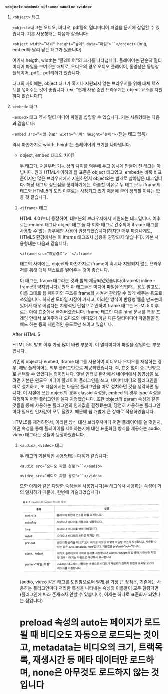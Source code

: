 **`<object>`    `<embed>`    `<iframe>`    `<audio>`    `<video>`**

1. `<object>` 태그
    
    `<object>`태그는 오디오, 비디오, pdf등의 멀티미디어 파일을 문서에 삽입할 수 있습니다. 기본 사용형태는 다음과 같습니다:
    
    `<object width=”너비" height=”높이" data=”파일">``</object>` (img, embed와 달리 닫는 태그가 있습니다)
    
    여기서 heigth, width는 “플레이어"의 크기를 나타냅니다. 플레이어는 단순히 멀티미디어 파일을 보여주는 매체로, 오디오의 경우 오디오 플레이어, 동영상은 동영상 플레이어, pdf는 pdf리더가 있습니다. 
    
    태그의 사이에는, object 태그가 혹시나 지원되지 않는 브라우저를 위해 대체 텍스트를 넣어주는 것이 좋습니다. (ex; “현재 사용 중인 브라우저는 object 요소를 지원하지 않습니다!”)
    
2. `<embed>` 태그
    
    `<embed>` 태그 역시 멀티 미디어 파일을 삽입할 수 있습니다. 기본 사용형태는 다음과 같습니다:
    
    `<embed src=”파일 경로" width=”너비" height=”높이">` (닫는 태그 없음)
    
    역시 마찬가지로 width, height는 플레이어의 크기를 나타냅니다.
    
    - object, embed 태그의 차이?
        
        두 태그가, 처음부터 기능 상의 차이를 염두에 두고 동시에 만들어 진 태그는 아닙니다. 원래 HTML4 이하의 웹 표준은 object 태그였고, embed는 비록 비표준이지만 많은 브라우저에서 지원하면서 object와는 별개로 살아남은 태그입니다. 해당 태그의 장단점을 정리하기에는, 하술할 이유로 두 태그 모두 iframe의 태그와 HTML5의 도입 이후로는 사장되고 있기 때문에 굳이 정리할 이유는 없을 것 같습니다.
        
    1. `<iframe>` 태그
        
        HTML 4.01부터 등장하여, 대부분의 브라우저에서 지원되는 태그입니다. 이후로는  embed 태그나 object 태그 둘 다 퇴화 태그로 간주되어 iframe 태그를 사용할 수 없는 경우에만 사용이 권장되었습니다(하지만 매우 짜증나게도, HTML5 환경에서는 이 iframe 태그조차 남용이 권장되지 않습니다). 기본 사용형태는 다음과 같습니다;
        
        `<iframe src=”파일경로">``</iframe>`
        
        태그의 사이에는, object와 마찬가지로 iframe이 혹시나 지원되지 않는 브라우저를 위해 대체 텍스트를 넣어주는 것이 좋습니다.
        
        이 태그는, frame 태그라는 것과 함께 제공되었었습니다(iframe이 inline - frame의 약자입니다). 원래 이 태그들은 미디어 파일을 삽입하는 용도 말고도, 이름 그대로 웹 페이지의 구조를 frame화 시켜서 관리할 수 있게 해주는 용도로 쓰였습니다. 하지만 모바일 시장이 커지고, 이러한 방식이 반응형 웹을 만드는데 있어서 매우 어렵다는 치명적인 단점으로 인하여 frame 태그는 HTML5 이후로는 아예 표준에서 빠져버렸습니다. iframe 태그만 다른 html 문서를 특정 프레임 안에서 보여주거나 오디오와 비디오가 아닌 다른 멀티미디어 파일들을 임베드 하는 등의 제한적인 용도로만 쓰이고 있습니다.
        
    
    After HTML 5
    
    HTML 5의 발표 이후 가장 많이 바뀐 부분이, 이 멀티미디어 파일을 삽입하는 부분입니다. 
    
    기존의 object나 embed, iframe 태그를 사용하여 비디오나 오디오를 재생하는 경우, 해당 플레이어는 외부 플러그인으로 제공되었습니다. 즉, 표준 없이 중구난방으로 선택할 수 있었다는 의미입니다. 옛날 인터넷 환경에서 네이버에서 동영상을 보려면 기본은 윈도우 미디어 플레이어 플러그인을 쓰고, 네이버 비디오 플러그인을 따로 설치하고, 또 다음에서는 다음팟 플러그인을 따로 설치하던 것을 생각하면 됩니다. 이 시절에 쓰던 object의 경우 classid 속성을, embed 의 경우 type 속성을 지정하여 어떤 플러그인을 쓸지 지정했습니다. 또한 object의 param 속성과 같은 것들을 통해 사용하는 플러그인의 인자값을 결정했는데, 당연히 사용하는 플러그인마다 필요한 인자값이 모두 달랐기 때문에 웹 개발에 큰 장애로 작용하였습니다. 
    
    HTML5를 제정하면서, 이러한 방식 대신 브라우저마다 어떤 플레이어를 쓸 것인지, 어떤 속성을 통해 플레이어를 제어하는지에 대한 표준화된 방식을 제공하는 audio, video 태그라는 것들이 등장하였습니다.
    
    1. `<audio>`, `<video>` 태그
        
        두 태그의 기본적인 사용형태는 다음과 같습니다:
        
        `<audio src=”오디오 파일 경로">``</audio>`
        
        `<video src=”비디오 파일 경로">``</video>`
        
        또한 아래와 같은 다양한 속성들을 사용합니다(두 태그에서 사용하는 속성이 거의 일치하기 때문에, 한번에 기술되었습니다)
        
        ![img15](./img/15.png)
        
        (audio, video 같은 태그를 도입함으로써 얻게 된 가장 큰 장점은, 기존에는 사용하는 플러그인마다 저러한 특성을 나타내는 속성의 이름들이 모두 달랐다면(플러그인에 따라 존재조차 안할 수 있습니다), 이제는 하나로 표준화가 되었다는 점입니다)
        
        # preload 속성의 auto는 페이지가 로드될 때 비디오도 자동으로 로드되는 것이고, metadata는 비디오의 크기, 트랙목록, 재생시간 등 메타 데이터만 로드하며, none은 아무것도 로드하지 않는 것입니다